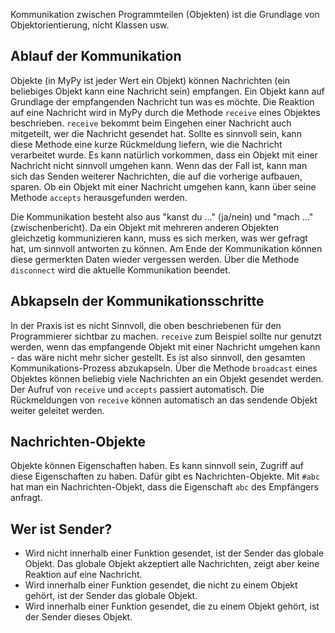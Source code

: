 Kommunikation zwischen Programmteilen (Objekten) ist die Grundlage von Objektorientierung, nicht Klassen usw.
## Ablauf der Kommunikation
Objekte (in MyPy ist jeder Wert ein Objekt) können Nachrichten (ein beliebiges Objekt kann eine Nachricht sein) empfangen. Ein Objekt
kann auf Grundlage der empfangenden Nachricht tun was es möchte. Die Reaktion auf eine Nachricht wird in MyPy 
durch die Methode `receive` eines Objektes beschrieben. `receive` bekommt beim Eingehen einer Nachricht auch mitgeteilt, wer die Nachricht
gesendet hat. Sollte es sinnvoll sein, kann diese Methode eine kurze Rückmeldung liefern, wie die Nachricht verarbeitet wurde.
Es kann natürlich vorkommen, dass ein Objekt mit einer Nachricht nicht sinnvoll
umgehen kann. Wenn das der Fall ist, kann man sich das Senden weiterer Nachrichten, die auf die vorherige aufbauen, sparen. Ob ein Objekt
mit einer Nachricht umgehen kann, kann über seine Methode `accepts` herausgefunden werden.

Die Kommunikation besteht also aus "kanst du ..." (ja/nein) und "mach ..." (zwischenbericht).
Da ein Objekt mit mehreren anderen Objekten gleichzetig kommunizieren kann, muss es sich merken, was wer gefragt hat, um sinnvoll antworten zu können. Am Ende der Kommunikation können diese germerkten Daten wieder vergessen werden. Über die Methode `disconnect` wird die aktuelle Kommunikation beendet.

## Abkapseln der Kommunikationsschritte
In der Praxis ist es nicht Sinnvoll, die oben beschriebenen für den Programmierer sichtbar zu machen. `receive` zum Beispiel sollte nur
genutzt werden, wenn das empfangende Objekt mit einer Nachricht umgehen kann - das wäre nicht mehr sicher gestellt.
Es ist also sinnvoll, den gesamten Kommunikations-Prozess abzukapseln. Über die Methode `broadcast` eines Objektes können beliebig viele Nachrichten an ein Objekt gesendet werden. Der Aufruf von `receive` und `accepts` passiert automatisch. Die
Rückmeldungen von `receive` können automatisch an das sendende Objekt weiter geleitet werden.

## Nachrichten-Objekte
Objekte können Eigenschaften haben. Es kann sinnvoll sein, Zugriff auf diese Eigenschaften zu haben. Dafür gibt es Nachrichten-Objekte.
Mit `#abc` hat man ein Nachrichten-Objekt, dass die Eigenschaft `abc` des Empfängers  anfragt.

## Wer ist Sender?
* Wird nicht innerhalb einer Funktion gesendet, ist der Sender das globale Objekt. Das globale Objekt akzeptiert alle Nachrichten, zeigt
aber keine Reaktion auf eine Nachricht.
* Wird innerhalb einer Funktion gesendet, die nicht zu einem Objekt gehört, ist der Sender das globale Objekt.
* Wird innerhalb einer Funktion gesendet, die zu einem Objekt gehört, ist der Sender dieses Objekt.
